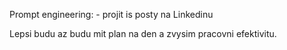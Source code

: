 
Prompt engineering: - projit is posty na Linkedinu

Lepsi budu az budu mit plan na den a zvysim pracovni efektivitu.



